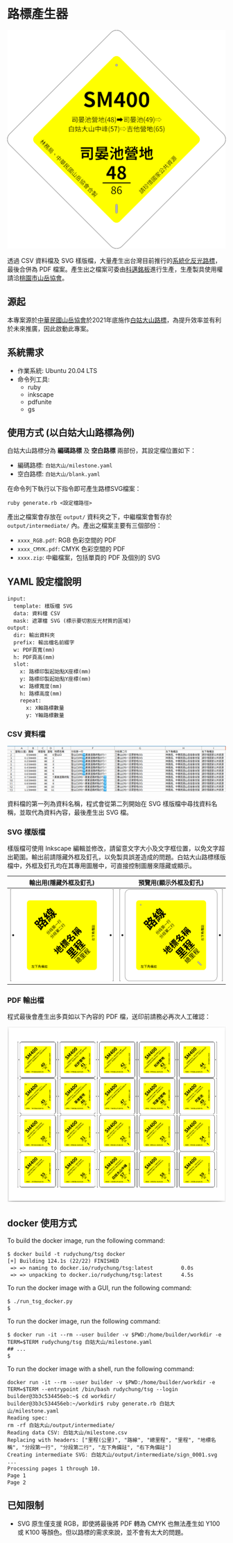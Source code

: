# 路標產生器

![logo](images/logo.png)

透過 CSV 資料檔及 SVG 樣版檔，大量產生出台灣目前推行的[系統化反光路標](http://taiwanmt.nchu.edu.tw/download/C2-2%E5%BC%B5%E5%9C%8B%E9%9B%84.pdf)，最後合併為 PDF 檔案。產生出之檔案可委由[科邁銘板](https://www.comaxglobal.com/zh/)進行生產，生產製具使用權請洽[桃園市山岳協會](https://www.tytaaa.org.tw/)。

## 源起

本專案源於[中華民國山岳協會](http://www.mountaineering.org.tw/)於2021年底施作[白姑大山路標](https://dongshih.forest.gov.tw/all-news/0068637)，為提升效率並有利於未來推廣，因此啟動此專案。

## 系統需求

- 作業系統: Ubuntu 20.04 LTS
- 命令列工具:
  - ruby
  - inkscape
  - pdfunite
  - gs

## 使用方式 (以白姑大山路標為例)

白姑大山路標分為 **編碼路標** 及 **空白路標** 兩部份，其設定檔位置如下：

- 編碼路標: `白姑大山/milestone.yaml`
- 空白路標: `白姑大山/blank.yaml`

在命令列下執行以下指令即可產生路標SVG檔案：

```shell
ruby generate.rb <設定檔路徑>
```

產出之檔案會存放在 `output/` 資料夾之下，中繼檔案會暫存於 `output/intermediate/` 內。產出之檔案主要有三個部份：

- `xxxx_RGB.pdf`: RGB 色彩空間的 PDF
- `xxxx_CMYK.pdf`: CMYK 色彩空間的 PDF
- `xxxx.zip`: 中繼檔案，包括單頁的 PDF 及個別的 SVG

## YAML 設定檔說明

```
input:
  template: 樣版檔 SVG
  data: 資料檔 CSV
  mask: 遮罩檔 SVG (標示要切割反光材質的區域)
output:
  dir: 輸出資料夾
  prefix: 輸出檔名前綴字
  w: PDF頁寬(mm)
  h: PDF頁高(mm)
  slot:
    x: 路標印製起始點X座標(mm)
    y: 路標印製起始點Y座標(mm)
    w: 路標寬度(mm)
    h: 路標高度(mm)
    repeat:
      x: X軸路標數量
      y: Y軸路標數量
```

### CSV 資料檔

![CSV 資料檔](images/data-example.png)

資料檔的第一列為資料名稱，程式會從第二列開始在 SVG 樣版檔中尋找資料名稱，並取代為資料內容，最後產生出 SVG 檔。

### SVG 樣版檔

樣版檔可使用 Inkscape 編輯並修改，請留意文字大小及文字框位置，以免文字超出範圍。輸出前請隱藏外框及釘孔，以免製具誤差造成的問題。白姑大山路標樣版檔中，外框及釘孔均在其專用圖層中，可直接控制圖層來隱藏或顯示。

| 輸出用(隱藏外框及釘孔) | 預覽用(顯示外框及釘孔)  |
| ---  | --- |
| ![輸出用(隱藏外框及釘孔)](images/template-1.png) | ![預覽用(顯示外框及釘孔)](images/template-2.png) |

### PDF 輸出檔

程式最後會產生出多頁如以下內容的 PDF 檔，送印前請務必再次人工確認：

![PDF 輸出](images/page-output.png)


## docker 使用方式

To build the docker image, run the following command:

```shell
$ docker build -t rudychung/tsg docker
[+] Building 124.1s (22/22) FINISHED
 => => naming to docker.io/rudychung/tsg:latest         0.0s
 => => unpacking to docker.io/rudychung/tsg:latest      4.5s
```

To run the docker image with a GUI, run the following command:

```shell
$ ./run_tsg_docker.py
$
```

To run the docker image, run the following command:

```shell
$ docker run -it --rm --user builder -v $PWD:/home/builder/workdir -e TERM=$TERM rudychung/tsg 白姑大山/milestone.yaml
## ...
$
```

To run the docker image with a shell, run the following command:

```shell
docker run -it --rm --user builder -v $PWD:/home/builder/workdir -e TERM=$TERM --entrypoint /bin/bash rudychung/tsg --login
builder@3b3c534456eb:~$ cd workdir/
builder@3b3c534456eb:~/workdir$ ruby generate.rb 白姑大山/milestone.yaml 
Reading spec: 
rm -rf 白姑大山/output/intermediate/
Reading data CSV: 白姑大山/milestone.csv
Replacing with headers: ["里程(公里)", "路線", "總里程", "里程", "地標名稱", "分段第一行", "分段第二行", "左下角備註", "右下角備註"]
Creating intermediate SVG: 白姑大山/output/intermediate/sign_0001.svg
...
Processing pages 1 through 10.
Page 1
Page 2
```


## 已知限制

- SVG 原生僅支援 RGB，即使將最後將 PDF 轉為 CMYK 也無法產生如 Y100 或 K100 等顏色。但以路標的需求來說，並不會有太大的問題。
